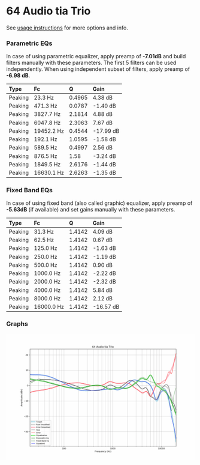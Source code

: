 # 64 Audio tia Trio
See [usage instructions](https://github.com/jaakkopasanen/AutoEq#usage) for more options and info.

### Parametric EQs
In case of using parametric equalizer, apply preamp of **-7.01dB** and build filters manually
with these parameters. The first 5 filters can be used independently.
When using independent subset of filters, apply preamp of **-6.98 dB**.

| Type    | Fc         |      Q | Gain      |
|:--------|:-----------|:-------|:----------|
| Peaking | 23.3 Hz    | 0.4965 | 4.38 dB   |
| Peaking | 471.3 Hz   | 0.0787 | -1.40 dB  |
| Peaking | 3827.7 Hz  | 2.1814 | 4.88 dB   |
| Peaking | 6047.8 Hz  | 2.3063 | 7.67 dB   |
| Peaking | 19452.2 Hz | 0.4544 | -17.99 dB |
| Peaking | 192.1 Hz   | 1.0595 | -1.58 dB  |
| Peaking | 589.5 Hz   | 0.4997 | 2.56 dB   |
| Peaking | 876.5 Hz   | 1.58   | -3.24 dB  |
| Peaking | 1849.5 Hz  | 2.6176 | -1.44 dB  |
| Peaking | 16630.1 Hz | 2.6263 | -1.35 dB  |

### Fixed Band EQs
In case of using fixed band (also called graphic) equalizer, apply preamp of **-5.63dB**
(if available) and set gains manually with these parameters.

| Type    | Fc         |      Q | Gain      |
|:--------|:-----------|:-------|:----------|
| Peaking | 31.3 Hz    | 1.4142 | 4.09 dB   |
| Peaking | 62.5 Hz    | 1.4142 | 0.67 dB   |
| Peaking | 125.0 Hz   | 1.4142 | -1.63 dB  |
| Peaking | 250.0 Hz   | 1.4142 | -1.19 dB  |
| Peaking | 500.0 Hz   | 1.4142 | 0.90 dB   |
| Peaking | 1000.0 Hz  | 1.4142 | -2.22 dB  |
| Peaking | 2000.0 Hz  | 1.4142 | -2.32 dB  |
| Peaking | 4000.0 Hz  | 1.4142 | 5.84 dB   |
| Peaking | 8000.0 Hz  | 1.4142 | 2.12 dB   |
| Peaking | 16000.0 Hz | 1.4142 | -16.57 dB |

### Graphs
![](./64%20Audio%20tia%20Trio.png)